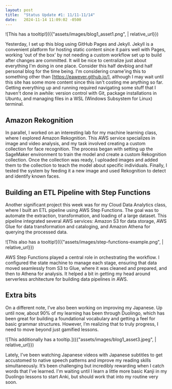 ```yaml
---
layout: post
title:  "Status Update #1: 11/11-11/14"
date:   2024-11-14 11:09:02 -0500
---
```


![This has a tooltip!]({{"assets/images/blog1_asset1.png", | relative_url}})

Yesterday, I set up this blog using GitHub Pages and Jekyll. Jekyll is a convenient platform for hosting static content since it pairs well with Pages, working 'out of the box' by not needing a custom workflow set up to build after changes are committed. It will be nice to centralize just about everything I'm doing in one place. Consider this half devblog and half personal blog for the time being. I'm considering cname'ing this to something other than [https://eawever.github.io/], although I may wait until this site has some more content since this isn't costing me anything so far. Getting everything up and running required navigating some stuff that I haven't done in awhile: version control with Git, package installations in Ubuntu, and managing files in a WSL (Windows Subsystem for Linux) terminal.

<h2>Amazon Rekognition</h2>

In parallel, I worked on an interesting lab for my machine learning class, where I explored Amazon Rekognition. This AWS service specializes in image and video analysis, and my task involved creating a custom collection for face recognition. The process began with setting up the SageMaker environment to train the model and create a custom Rekognition collection. Once the collection was ready, I uploaded images and added them to the collection to teach the model about specific individuals. Finally, I tested the system by feeding it a new image and used Rekognition to detect and identify known faces. 

<h2>Building an ETL Pipeline with Step Functions</h2>

Another significant project this week was for my Cloud Data Analytics class, where I built an ETL pipeline using AWS Step Functions. The goal was to automate the extraction, transformation, and loading of a large dataset. This pipeline integrated several AWS services: Amazon S3 for data storage, AWS Glue for data transformation and cataloging, and Amazon Athena for querying the processed data.

![This also has a tooltip!]({{"assets/images/step-functions-example.png", | relative_url}})

AWS Step Functions played a central role in orchestrating the workflow. I configured the state machine to manage each stage, ensuring that data moved seamlessly from S3 to Glue, where it was cleaned and prepared, and then to Athena for analysis. It helped a bit in getting my head around serverless architecture for building data pipelines in AWS.

<h2>Extra bits</h2>

On a different note, I’ve also been working on improving my Japanese. Up until now, about 90% of my learning has been through Duolingo, which has been great for building a foundational vocabulary and getting a feel for basic grammar structures. However, I’m realizing that to truly progress, I need to move beyond just gamified lessons. 

![This additionally has a tooltip.]({{"assets/images/blog1_asset3.jpeg", | relative_url}})

Lately, I’ve been watching Japanese videos with Japanese subtitles to get accustomed to native speech patterns and improve my reading skills simultaneously. It’s been challenging but incredibly rewarding when I catch words that I’ve learned. I'm waiting until I learn a little more basic Kanji in my Duolingo lessons to start Anki, but should work that into my routine very soon.